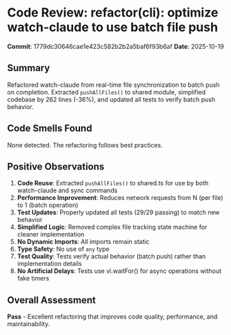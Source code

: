 # Code Review: refactor(cli): optimize watch-claude to use batch file push

**Commit**: 1779dc30646cae1e423c582b2b2a5baf6f93b6af
**Date**: 2025-10-19

## Summary
Refactored watch-claude from real-time file synchronization to batch push on completion. Extracted `pushAllFiles()` to shared module, simplified codebase by 262 lines (-36%), and updated all tests to verify batch push behavior.

## Code Smells Found

None detected. The refactoring follows best practices.

## Positive Observations

1. **Code Reuse**: Extracted `pushAllFiles()` to shared.ts for use by both watch-claude and sync commands
2. **Performance Improvement**: Reduces network requests from N (per file) to 1 (batch operation)
3. **Test Updates**: Properly updated all tests (29/29 passing) to match new behavior
4. **Simplified Logic**: Removed complex file tracking state machine for cleaner implementation
5. **No Dynamic Imports**: All imports remain static
6. **Type Safety**: No use of `any` type
7. **Test Quality**: Tests verify actual behavior (batch push) rather than implementation details
8. **No Artificial Delays**: Tests use vi.waitFor() for async operations without fake timers

## Overall Assessment
**Pass** - Excellent refactoring that improves code quality, performance, and maintainability.
